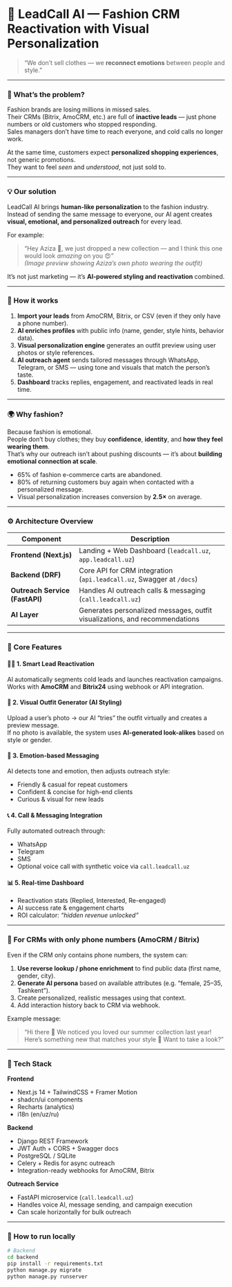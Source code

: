 # 👗 LeadCall AI — Fashion CRM Reactivation with Visual Personalization

> “We don’t sell clothes — we **reconnect emotions** between people and style.”

---

### 🧠 What’s the problem?

Fashion brands are losing millions in missed sales.  
Their CRMs (Bitrix, AmoCRM, etc.) are full of **inactive leads** — just phone numbers or old customers who stopped responding.  
Sales managers don’t have time to reach everyone, and cold calls no longer work.

At the same time, customers expect **personalized shopping experiences**, not generic promotions.  
They want to feel *seen* and *understood*, not just sold to.

---

### 💡 Our solution

LeadCall AI brings **human-like personalization** to the fashion industry.  
Instead of sending the same message to everyone, our AI agent creates **visual, emotional, and personalized outreach** for every lead.

For example:
> “Hey Aziza 👋, we just dropped a new collection — and I think this one would look *amazing* on you 😍”  
> *(Image preview showing Aziza’s own photo wearing the outfit)*  

It’s not just marketing — it’s **AI-powered styling and reactivation** combined.

---

### 🎯 How it works

1. **Import your leads** from AmoCRM, Bitrix, or CSV (even if they only have a phone number).  
2. **AI enriches profiles** with public info (name, gender, style hints, behavior data).  
3. **Visual personalization engine** generates an outfit preview using user photos or style references.  
4. **AI outreach agent** sends tailored messages through WhatsApp, Telegram, or SMS — using tone and visuals that match the person’s taste.  
5. **Dashboard** tracks replies, engagement, and reactivated leads in real time.

---

### 🌍 Why fashion?

Because fashion is emotional.  
People don’t buy clothes; they buy **confidence**, **identity**, and **how they feel wearing them**.  
That’s why our outreach isn’t about pushing discounts — it’s about **building emotional connection at scale**.

- 65% of fashion e-commerce carts are abandoned.  
- 80% of returning customers buy again when contacted with a personalized message.  
- Visual personalization increases conversion by **2.5×** on average.

---

### ⚙️ Architecture Overview

| Component | Description |
|------------|--------------|
| **Frontend (Next.js)** | Landing + Web Dashboard (`leadcall.uz`, `app.leadcall.uz`) |
| **Backend (DRF)** | Core API for CRM integration (`api.leadcall.uz`, Swagger at `/docs`) |
| **Outreach Service (FastAPI)** | Handles AI outreach calls & messaging (`call.leadcall.uz`) |
| **AI Layer** | Generates personalized messages, outfit visualizations, and recommendations |

---

### 🔮 Core Features

#### 👩‍💻 1. Smart Lead Reactivation
AI automatically segments cold leads and launches reactivation campaigns.  
Works with **AmoCRM** and **Bitrix24** using webhook or API integration.

#### 🧥 2. Visual Outfit Generator (AI Styling)
Upload a user’s photo → our AI “tries” the outfit virtually and creates a preview message.  
If no photo is available, the system uses **AI-generated look-alikes** based on style or gender.

#### 💬 3. Emotion-based Messaging
AI detects tone and emotion, then adjusts outreach style:  
- Friendly & casual for repeat customers  
- Confident & concise for high-end clients  
- Curious & visual for new leads  

#### 📞 4. Call & Messaging Integration
Fully automated outreach through:
- WhatsApp
- Telegram
- SMS  
- Optional voice call with synthetic voice via `call.leadcall.uz`

#### 📊 5. Real-time Dashboard
- Reactivation stats (Replied, Interested, Re-engaged)  
- AI success rate & engagement charts  
- ROI calculator: *“hidden revenue unlocked”*  

---

### 🔐 For CRMs with only phone numbers (AmoCRM / Bitrix)
Even if the CRM only contains phone numbers, the system can:
1. **Use reverse lookup / phone enrichment** to find public data (first name, gender, city).  
2. **Generate AI persona** based on available attributes (e.g. “female, 25–35, Tashkent”).  
3. Create personalized, realistic messages using that context.  
4. Add interaction history back to CRM via webhook.

Example message:
> “Hi there 👗 We noticed you loved our summer collection last year!  
> Here’s something new that matches your style 💜 Want to take a look?”  

---

### 🧱 Tech Stack

**Frontend**
- Next.js 14 + TailwindCSS + Framer Motion  
- shadcn/ui components  
- Recharts (analytics)  
- i18n (en/uz/ru)

**Backend**
- Django REST Framework  
- JWT Auth + CORS + Swagger docs  
- PostgreSQL / SQLite  
- Celery + Redis for async outreach  
- Integration-ready webhooks for AmoCRM, Bitrix

**Outreach Service**
- FastAPI microservice (`call.leadcall.uz`)  
- Handles voice AI, message sending, and campaign execution  
- Can scale horizontally for bulk outreach

---

### 🧪 How to run locally

```bash
# Backend
cd backend
pip install -r requirements.txt
python manage.py migrate
python manage.py runserver
